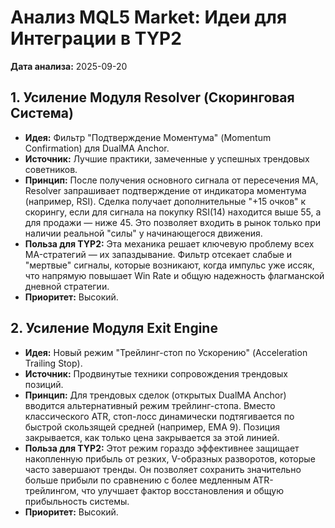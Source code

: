 ﻿# Анализ MQL5 Market: Идеи для Интеграции в TYP2
**Дата анализа:** 2025-09-20

## 1. Усиление Модуля Resolver (Скоринговая Система)
- **Идея:** Фильтр "Подтверждение Моментума" (Momentum Confirmation) для DualMA Anchor.
- **Источник:** Лучшие практики, замеченные у успешных трендовых советников.
- **Принцип:** После получения основного сигнала от пересечения MA, Resolver запрашивает подтверждение от индикатора моментума (например, RSI). Сделка получает дополнительные "+15 очков" к скорингу, если для сигнала на покупку RSI(14) находится выше 55, а для продажи — ниже 45. Это позволяет входить в рынок только при наличии реальной "силы" у начинающегося движения.
- **Польза для TYP2:** Эта механика решает ключевую проблему всех MA-стратегий — их запаздывание. Фильтр отсекает слабые и "мертвые" сигналы, которые возникают, когда импульс уже иссяк, что напрямую повышает Win Rate и общую надежность флагманской дневной стратегии.
- **Приоритет:** Высокий.

## 2. Усиление Модуля Exit Engine
- **Идея:** Новый режим "Трейлинг-стоп по Ускорению" (Acceleration Trailing Stop).
- **Источник:** Продвинутые техники сопровождения трендовых позиций.
- **Принцип:** Для трендовых сделок (открытых DualMA Anchor) вводится альтернативный режим трейлинг-стопа. Вместо классического ATR, стоп-лосс динамически подтягивается по быстрой скользящей средней (например, EMA 9). Позиция закрывается, как только цена закрывается за этой линией.
- **Польза для TYP2:** Этот режим гораздо эффективнее защищает накопленную прибыль от резких, V-образных разворотов, которые часто завершают тренды. Он позволяет сохранить значительно больше прибыли по сравнению с более медленным ATR-трейлингом, что улучшает фактор восстановления и общую прибыльность системы.
- **Приоритет:** Высокий.
